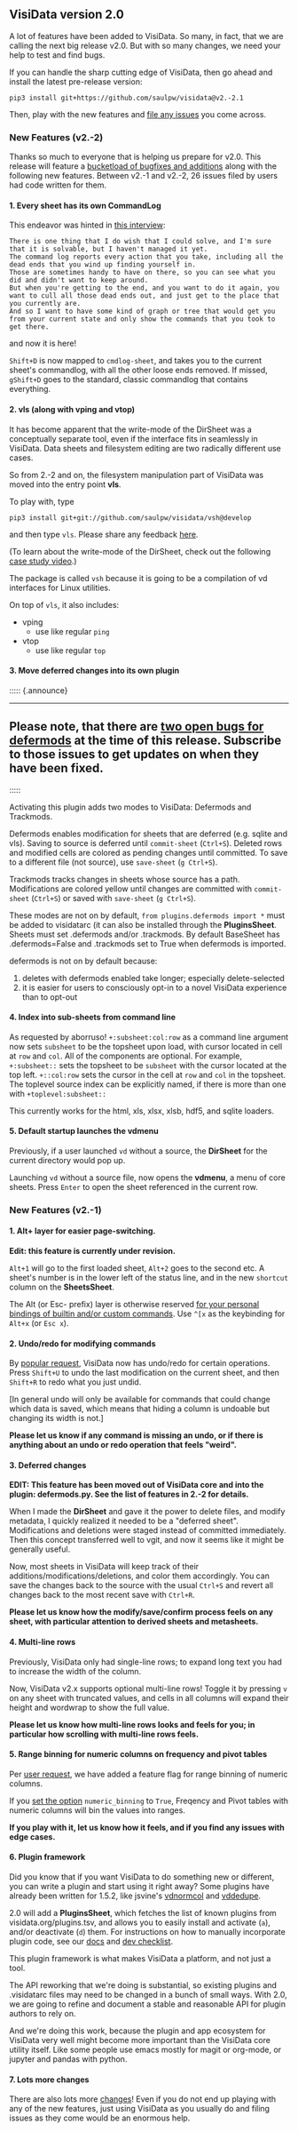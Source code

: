 ## VisiData version 2.0

A lot of features have been added to VisiData.  So many, in fact, that we are calling the next big release v2.0.
But with so many changes, we need your help to test and find bugs.

If you can handle the sharp cutting edge of VisiData, then go ahead and install the latest pre-release version:

    pip3 install git+https://github.com/saulpw/visidata@v2.-2.1

Then, play with the new features and [file any issues](https://github.com/saulpw/visidata/issues/new/choose) you come across.

### New Features (v2.-2)

Thanks so much to everyone that is helping us prepare for v2.0. This release will feature a [bucketload of bugfixes and additions](https://github.com/saulpw/visidata/blob/v2.-2/CHANGELOG.md) along with the following new features. Between v2.-1 and v2.-2, 26 issues filed by users had code written for them.

#### 1. Every sheet has its own CommandLog

This endeavor was hinted in [this interview](http://visidata.org/podcast/#the-command-log):

```
There is one thing that I do wish that I could solve, and I'm sure that it is solvable, but I haven't managed it yet.
The command log reports every action that you take, including all the dead ends that you wind up finding yourself in.
Those are sometimes handy to have on there, so you can see what you did and didn't want to keep around.
But when you're getting to the end, and you want to do it again, you want to cull all those dead ends out, and just get to the place that you currently are.
And so I want to have some kind of graph or tree that would get you from your current state and only show the commands that you took to get there.
```

and now it is here!

`Shift+D` is now mapped to `cmdlog-sheet`, and takes you to the current sheet's commandlog, with all the other loose ends removed. If missed, `gShift+D` goes to the standard, classic commandlog that contains everything.

#### 2. vls (along with vping and vtop)

It has become apparent that the write-mode of the DirSheet was a conceptually separate tool, even if the interface fits in seamlessly in VisiData. Data sheets and filesystem editing are two radically different use cases.

So from 2.-2 and on, the filesystem manipulation part of VisiData was moved into the entry point **vls**.

To play with, type

```
pip3 install git+git://github.com/saulpw/visidata/vsh@develop
```

and then type `vls`. Please share any feedback [here](https://github.com/saulpw/visidata/issues/361).

(To learn about the write-mode of the DirSheet, check out the following [case study video](https://www.youtube.com/watch?v=prdyXM6-FSc&t=2s).)

The package is called `vsh` because it is going to be a compilation of vd interfaces for Linux utilities.

On top of `vls`, it also includes:

- vping
    - use like regular `ping`
- vtop
    - use like regular `top`

#### 3. Move deferred changes into its own plugin

::::: {.announce}

---
Please note, that there are [two open bugs for defermods](https://github.com/saulpw/visidata/issues?utf8=%E2%9C%93&q=is%3Aissue+is%3Aopen+%5Bdefermods%5D) at the time of this release. Subscribe to those issues to get updates on when they have been fixed.
---

:::::

Activating this plugin adds two modes to VisiData: Defermods and Trackmods.

Defermods enables modification for sheets that are deferred (e.g. sqlite and vls).
Saving to source is deferred until `commit-sheet` (`Ctrl+S`). Deleted rows and modified cells are colored as pending changes until committed. To save to a different file (not source), use `save-sheet` (`g Ctrl+S`).

Trackmods tracks changes in sheets whose source has a path. Modifications are colored yellow until changes are committed with `commit-sheet` (`Ctrl+S`) or saved with `save-sheet` (`g Ctrl+S`).

These modes are not on by default, `from plugins.defermods import *` must be added to visidatarc (it can also be installed through the **PluginsSheet**. Sheets must set .defermods and/or .trackmods. By default BaseSheet has .defermods=False and .trackmods set to True when defermods is imported.

defermods is not on by default because:
1) deletes with defermods enabled take longer; especially delete-selected
2) it is easier for users to consciously opt-in to a novel VisiData experience than to opt-out

#### 4. Index into sub-sheets from command line

As requested by aborruso! `+:subsheet:col:row` as a command line argument now sets `subsheet` to be the topsheet upon load, with cursor located in cell at `row` and `col`. All of the components are optional. For example, `+:subsheet::` sets the topsheet to be `subsheet` with the cursor located at the top left. `+::col:row` sets the cursor in the cell at `row` and `col` in the topsheet. The toplevel source index can be explicitly named, if there is more than one with `+toplevel:subsheet::`

This currently works for the html, xls, xlsx, xlsb, hdf5, and sqlite loaders.

#### 5. Default startup launches the **vdmenu**

Previously, if a user launched `vd` without a source, the **DirSheet** for the current directory would pop up.

Launching `vd` without a source file, now opens the **vdmenu**, a menu of core sheets. Press `Enter` to open the sheet referenced in the current row.

### New Features (v2.-1)

#### 1. Alt+ layer for easier page-switching.

**Edit: this feature is currently under revision.**

`Alt+1` will go to the first loaded sheet, `Alt+2` goes to the second etc.
A sheet's number is in the lower left of the status line, and in the new `shortcut` column on the **SheetsSheet**.

The Alt (or Esc- prefix) layer is otherwise reserved [for your personal bindings of builtin and/or custom commands](http://visidata.org/docs/customize/).
Use `^[x` as the keybinding for `Alt+x` (or `Esc x`).

#### 2. Undo/redo for modifying commands

By [popular request](https://github.com/saulpw/visidata/issues/141), VisiData now has undo/redo for certain operations.
Press `Shift+U` to undo the last modification on the current sheet, and then `Shift+R` to redo what you just undid.

[In general undo will only be available for commands that could change which data is saved, which means that hiding a column is undoable but changing its width is not.]

**Please let us know if any command is missing an undo, or if there is anything about an undo or redo operation that feels "weird".**

#### 3. Deferred changes

**EDIT: This feature has been moved out of VisiData core and into the plugin: defermods.py. See the list of features in 2.-2 for details.**

When I made the **DirSheet** and gave it the power to delete files, and modify metadata, I quickly realized it needed to be a "deferred sheet".
Modifications and deletions were staged instead of committed immediately.
Then this concept transferred well to vgit, and now it seems like it might be generally useful.

Now, most sheets in VisiData will keep track of their additions/modifications/deletions, and color them accordingly.
You can save the changes back to the source with the usual `Ctrl+S` and revert all changes back to the most recent save with `Ctrl+R`.

**Please let us know how the modify/save/confirm process feels on any sheet, with particular attention to derived sheets and metasheets.**

#### 4. Multi-line rows

Previously, VisiData only had single-line rows; to expand long text you had to increase the width of the column.

Now, VisiData v2.x supports optional multi-line rows! Toggle it by pressing `v` on any sheet with truncated values, and cells in all columns will expand their height and wordwrap to show the full value.

**Please let us know how multi-line rows looks and feels for you; in particular how scrolling with multi-line rows feels.**

#### 5. Range binning for numeric columns on frequency and pivot tables

Per [user request](https://github.com/saulpw/visidata/issues/244), we have added a feature flag for range binning of numeric columns.

If you [set the option](https://github.com/saulpw/visidata/blob/v2.-1/docs/customize.md#how-to-have-setting-configurations-persist) `numeric_binning` to `True`, Freqency and Pivot tables with numeric columns will bin the values into ranges.

**If you play with it, let us know how it feels, and if you find any issues with edge cases.**

#### 6. Plugin framework

Did you know that if you want VisiData to do something new or different, you can write a plugin and start using it right away?  Some plugins have already been written for 1.5.2, like jsvine's [vdnormcol](https://github.com/jsvine/visidata-plugins/blob/master/plugins/vdnormcol.py) and [vddedupe](https://github.com/jsvine/visidata-plugins/blob/master/plugins/vddedupe.py).

2.0 will add a **PluginsSheet**, which fetches the list of known plugins from visidata.org/plugins.tsv, and allows you to easily install and activate (`a`), and/or deactivate (`d`) them. For instructions on how to manually incorporate plugin code, see our [docs](https://github.com/saulpw/visidata/blob/develop/docs/plugins.md) and [dev checklist](https://github.com/saulpw/visidata/blob/develop/dev/checklists/add-plugin.md).

This plugin framework is what makes VisiData a platform, and not just a tool.

The API reworking that we're doing is substantial, so existing plugins and .visidatarc files may need to be changed in a bunch of small ways.
With 2.0, we are going to refine and document a stable and reasonable API for plugin authors to rely on.

And we're doing this work, because the plugin and app ecosystem for VisiData very well might become more important than the VisiData core utility itself.
Like some people use emacs mostly for magit or org-mode, or jupyter and pandas with python.

#### 7. Lots more changes

There are also lots more [changes](https://github.com/saulpw/visidata/blob/v2.-1/CHANGELOG.md)!
Even if you do not end up playing with any of the new features, just using VisiData as you usually do and filing issues as they come would be an enormous help.
